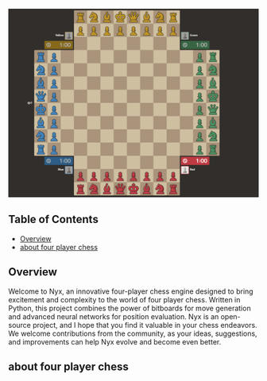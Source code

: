 ![four player chess](.github/four-player-chess.png)

## Table of Contents
- [Overview](#overview)
- [about four player chess](#about-four-player-chess)

## Overview

Welcome to Nyx, an innovative four-player chess engine designed to bring excitement and complexity to the world of four player chess. Written in Python, this project combines the power of bitboards for move generation and advanced neural networks for position evaluation. Nyx is an open-source project, and I hope that you find it valuable in your chess endeavors. We welcome contributions from the community, as your ideas, suggestions, and improvements can help Nyx evolve and become even better.

## about four player chess

